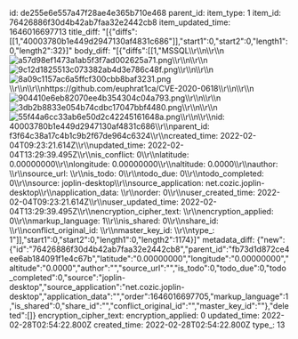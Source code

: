 id: de255e6e557a47f28ae4e365b710e468
parent_id: 
item_type: 1
item_id: 76426886f30d4b42ab7faa32e2442cb8
item_updated_time: 1646016697713
title_diff: "[{\"diffs\":[[1,\"40003780b1e449d2947130af4831c686\"]],\"start1\":0,\"start2\":0,\"length1\":0,\"length2\":32}]"
body_diff: "[{\"diffs\":[[1,\"MSSQL\\\r\\\n\\\r\\\n![a57d98ef1473a1ab5f3f7ad002625a71.png](:/e8c03903c1b84906ae50a29d328429e0)\\\r\\\n\\\r\\\n![9c12d1825513c073382ab4d3e786c48f.png](:/8fee82f84f7243cc885e451fefb444c8)\\\r\\\n\\\r\\\n![8a09c1157ac6a5ffcf300cbb8baf3231.png](:/e48bb889866045e7a5ace820c5516565)\\\r\\\n\\\r\\\nhttps://github.com/euphrat1ca/CVE-2020-0618\\\r\\\n\\\r\\\n![904410e6eb82070ee4b354304c04a793.png](:/87015cf0b17140a4bc5b517cabb671e8)\\\r\\\n\\\r\\\n![3db2b8833e054b74cdbc17047bbf4480.png](:/b1a659ad86624d6ea441df6e5a62f89d)\\\r\\\n\\\r\\\n![55f44a6cc33ab6e50d2c42245161648a.png](:/248cbbf776a749c6a4ed684e4c5638c9)\\\r\\\n\\\r\\\nid: 40003780b1e449d2947130af4831c686\\\r\\\nparent_id: f3f64c38a17c4b1c9b2f67de964c6324\\\r\\\ncreated_time: 2022-02-04T09:23:21.614Z\\\r\\\nupdated_time: 2022-02-04T13:29:39.495Z\\\r\\\nis_conflict: 0\\\r\\\nlatitude: 0.00000000\\\r\\\nlongitude: 0.00000000\\\r\\\naltitude: 0.0000\\\r\\\nauthor: \\\r\\\nsource_url: \\\r\\\nis_todo: 0\\\r\\\ntodo_due: 0\\\r\\\ntodo_completed: 0\\\r\\\nsource: joplin-desktop\\\r\\\nsource_application: net.cozic.joplin-desktop\\\r\\\napplication_data: \\\r\\\norder: 0\\\r\\\nuser_created_time: 2022-02-04T09:23:21.614Z\\\r\\\nuser_updated_time: 2022-02-04T13:29:39.495Z\\\r\\\nencryption_cipher_text: \\\r\\\nencryption_applied: 0\\\r\\\nmarkup_language: 1\\\r\\\nis_shared: 0\\\r\\\nshare_id: \\\r\\\nconflict_original_id: \\\r\\\nmaster_key_id: \\\r\\\ntype_: 1\"]],\"start1\":0,\"start2\":0,\"length1\":0,\"length2\":1174}]"
metadata_diff: {"new":{"id":"76426886f30d4b42ab7faa32e2442cb8","parent_id":"fb73d1d872ce4ee6ab184091f1e4c67b","latitude":"0.00000000","longitude":"0.00000000","altitude":"0.0000","author":"","source_url":"","is_todo":0,"todo_due":0,"todo_completed":0,"source":"joplin-desktop","source_application":"net.cozic.joplin-desktop","application_data":"","order":1646016697705,"markup_language":1,"is_shared":0,"share_id":"","conflict_original_id":"","master_key_id":""},"deleted":[]}
encryption_cipher_text: 
encryption_applied: 0
updated_time: 2022-02-28T02:54:22.800Z
created_time: 2022-02-28T02:54:22.800Z
type_: 13